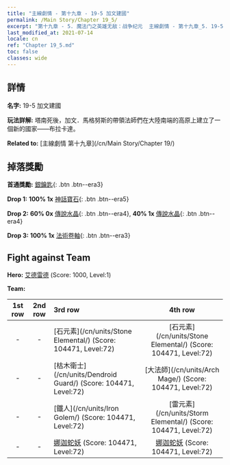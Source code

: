 ```yaml
---
title: "主線劇情 - 第十九章 - 19-5 加文建國"
permalink: /Main Story/Chapter 19_5/
excerpt: "第十九章 - 5. 魔法门之英雄无敌：战争纪元  主線劇情 - 第十九章_5. 19-5 加文建國"
last_modified_at: 2021-07-14
locale: cn
ref: "Chapter 19_5.md"
toc: false
classes: wide
---
```


## 詳情

 **名字:** 19-5 加文建國

 **玩法詳解:** 塔南死後，加文．馬格努斯的帶領法師們在大陸南端的高原上建立了一個新的國家——布拉卡達。

 **Related to:** [主線劇情 第十九章](/cn/Main Story/Chapter 19/)

## 掉落獎勵

 **首通獎勵:** [銀鑰匙](/cn/Items/con_693/){: .btn .btn--era3}

 **Drop 1:** **100% 1x** [神話寶石](/cn/Items/mat_65/){: .btn .btn--era5}

 **Drop 2:** **60% 0x** [傳說水晶](/cn/Items/mat_59/){: .btn .btn--era4}, **40% 1x** [傳說水晶](/cn/Items/mat_59/){: .btn .btn--era4}

 **Drop 3:** **100% 1x** [法術卷軸](/cn/Items/con_694/){: .btn .btn--era3}


## Fight against Team
 **Hero:** [艾德雷德](/cn/heroes/Adelaide/) (Score: 1000, Level:1)

 **Team:**


  | 1st row | 2nd row | 3rd row | 4th row |
  |:----:|:----:|:----|:----:|
  | - | - | [石元素](/cn/units/Stone Elemental/) (Score: 104471, Level:72)  | [石元素](/cn/units/Stone Elemental/) (Score: 104471, Level:72)  |
  | - | - | [枯木衛士](/cn/units/Dendroid Guard/) (Score: 104471, Level:72)  | [大法師](/cn/units/Arch Mage/) (Score: 104471, Level:72)  |
  | - | - | [鐵人](/cn/units/Iron Golem/) (Score: 104471, Level:72)  | [雷元素](/cn/units/Storm Elemental/) (Score: 104471, Level:72)  |
  | - | - | [娜迦蛇妖](/cn/units/Naga/) (Score: 104471, Level:72)  | [娜迦蛇妖](/cn/units/Naga/) (Score: 104471, Level:72)  |


